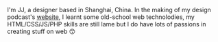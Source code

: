 I'm JJ, a designer based in Shanghai, China. In the making of my design podcast's [website](https://anyway.fm), I learnt some old-school web technolodies, my HTML/CSS/JS/PHP skills are still lame but I do have lots of passions in creating stuff on web 😙

<!--
**JJYing/JJYing** is a ✨ _special_ ✨ repository because its `README.md` (this file) appears on your GitHub profile.

Here are some ideas to get you started:

- 🔭 I’m currently working on ...
- 🌱 I’m currently learning ...
- 👯 I’m looking to collaborate on ...
- 🤔 I’m looking for help with ...
- 💬 Ask me about ...
- 📫 How to reach me: ...
- 😄 Pronouns: ...
- ⚡ Fun fact: ...
-->
